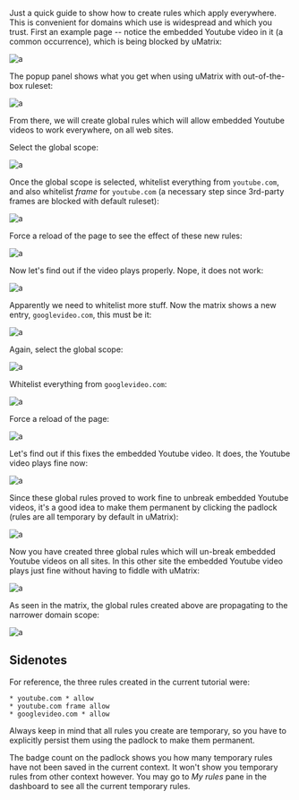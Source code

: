 Just a quick guide to show how to create rules which apply everywhere. This is convenient for domains which use is widespread and which you trust. First an example page -- notice the embedded Youtube video in it (a common occurrence), which is being blocked by uMatrix:

![a](https://user-images.githubusercontent.com/585534/33275036-c29e1c98-d35f-11e7-9194-55c8e3012f9c.png)

The popup panel shows what you get when using uMatrix with out-of-the-box ruleset:

![a](https://user-images.githubusercontent.com/585534/33275092-f3c368a0-d35f-11e7-8f0b-b869b96bb6db.png)

From there, we will create global rules which will allow embedded Youtube videos to work everywhere, on all web sites.

Select the global scope:

![a](https://user-images.githubusercontent.com/585534/33275167-26939dcc-d360-11e7-87e4-1177df4a7579.png)

Once the global scope is selected, whitelist everything from `youtube.com`, and also whitelist _frame_ for `youtube.com` (a necessary step since 3rd-party frames are blocked with default ruleset):

![a](https://user-images.githubusercontent.com/585534/33275270-67c695d8-d360-11e7-872e-4dfc7ece1e75.png)

Force a reload of the page to see the effect of these new rules:

![a](https://user-images.githubusercontent.com/585534/33275316-83496d30-d360-11e7-962e-d9467c467c5c.png)

Now let's find out if the video plays properly. Nope, it does not work:

![a](https://user-images.githubusercontent.com/585534/33275335-9327161c-d360-11e7-879d-102e7a61d9b6.png)

Apparently we need to whitelist more stuff. Now the matrix shows a new entry, `googlevideo.com`, this must be it:

![a](https://user-images.githubusercontent.com/585534/33275396-c7defe2e-d360-11e7-8ead-a74bd098f4fe.png)

Again, select the global scope:

![a](https://user-images.githubusercontent.com/585534/33275476-f8710a14-d360-11e7-855c-ebca590054a4.png)

Whitelist everything from `googlevideo.com`:

![a](https://user-images.githubusercontent.com/585534/33275524-1833f8fc-d361-11e7-9d4c-bcf5d58a5e00.png)

Force a reload of the page:

![a](https://user-images.githubusercontent.com/585534/33275575-302f1f4a-d361-11e7-8bae-7981988c3ba2.png)

Let's find out if this fixes the embedded Youtube video. It does, the Youtube video plays fine now:

![a](https://user-images.githubusercontent.com/585534/33275638-4b268450-d361-11e7-8540-b369665496e6.png)

Since these global rules proved to work fine to unbreak embedded Youtube videos, it's a good idea to make them permanent by clicking the padlock (rules are all temporary by default in uMatrix):

![a](https://user-images.githubusercontent.com/585534/33275690-6a76b76c-d361-11e7-91af-e6a20622bad3.png)

Now you have created three global rules which will un-break embedded Youtube videos on all sites. In this other site the embedded Youtube video plays just fine without having to fiddle with uMatrix:

![a](https://user-images.githubusercontent.com/585534/33276255-0ba79fe2-d363-11e7-8982-5fbfebc02eb9.png)

As seen in the matrix, the global rules created above are propagating to the narrower domain scope:

![a](https://user-images.githubusercontent.com/585534/33276326-475c828c-d363-11e7-97aa-ab2c82a2e3c1.png)

## Sidenotes

For reference, the three rules created in the current tutorial were:

    * youtube.com * allow
    * youtube.com frame allow
    * googlevideo.com * allow

Always keep in mind that all rules you create are temporary, so you have to explicitly persist them using the padlock to make them permanent.

The badge count on the padlock shows you how many temporary rules have not been saved in the current context. It won't show you temporary rules from other context however. You may go to _My rules_ pane in the dashboard to see all the current temporary rules.